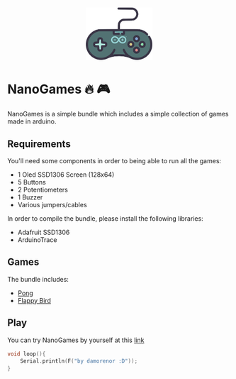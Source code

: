 <h1 align="center">
    <img src="https://raw.githubusercontent.com/damorenor/NanoGames/develop/NanoGames.png" alt="Logo" width="150" height="118">
</h1>

# NanoGames :fire: :video_game:

NanoGames is a simple bundle which includes a simple collection of games made in arduino.

## Requirements

You'll need some components in order to being able to run all the games:
- 1 Oled SSD1306 Screen (128x64)
- 5 Buttons
- 2 Potentiometers
- 1 Buzzer
- Various jumpers/cables

In order to compile the bundle, please install the following libraries:
- Adafruit SSD1306
- ArduinoTrace

## Games
The bundle includes:
- [Pong](https://michaelteeuw.nl/post/building-pong/)
- [Flappy Bird](https://gitlab.com/richardathome/nano-bird)

## Play
You can try NanoGames by yourself at this [link](https://wokwi.com/arduino/projects/320375077830918738)

```cpp
void loop(){
    Serial.println(F("by damorenor :D"));
}
```
